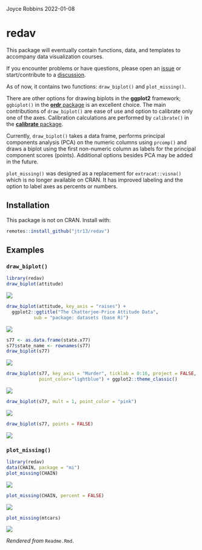 Joyce Robbins
2022-01-08

# redav

This package will eventually contain functions, data, and templates to
accompany data visualization courses.

If you encounter problems or have questions, please open an
[issue](https://github.com/jtr13/redav/issues) or start/contribute to a
[discussion](https://github.com/jtr13/redav/discussions).

As of now, it contains two functions: `draw_biplot()` and
`plot_missing()`.

There are other options for drawing biplots in the **ggplot2**
framework; `ggbiplot()` in the [**ordr**
package](https://github.com/corybrunson/ordr) is an excellent choice.
The main contributions of `draw_biplot()` are ease of use and option to
calibrate only one of the axes. Calibration calculations are performed
by `calibrate()` in the [**calibrate**
package](https://cran.r-project.org/web/packages/calibrate/index.html).

Currently, `draw_biplot()` takes a data frame, performs principal
components analysis (PCA) on the numeric columns using `prcomp()` and
draws a biplot using the first non-numeric column as labels for the
principal component scores (points). Additional options besides PCA may
be added in the future.

`plot_missing()` was designed as a replacement for `extracat::visna()`
which is no longer available on CRAN. It has improved labeling and the
option to label axes as percents or numbers.

## Installation

This package is not on CRAN. Install with:

``` r
remotes::install_github("jtr13/redav")
```

## Examples

### `draw_biplot()`

``` r
library(redav)
draw_biplot(attitude)
```

![](Readme_files/figure-gfm/unnamed-chunk-2-1.svg)<!-- -->

``` r
draw_biplot(attitude, key_axis = "raises") + 
  ggplot2::ggtitle("The Chatterjee-Price Attitude Data", 
          sub = "package: datasets (base R)")
```

![](Readme_files/figure-gfm/unnamed-chunk-2-2.svg)<!-- -->

``` r
s77 <- as.data.frame(state.x77)
s77$state_name <- rownames(s77)
draw_biplot(s77)
```

![](Readme_files/figure-gfm/unnamed-chunk-2-3.svg)<!-- -->

``` r
draw_biplot(s77, key_axis = "Murder", ticklab = 0:16, project = FALSE,
            point_color="lightblue") + ggplot2::theme_classic()
```

![](Readme_files/figure-gfm/unnamed-chunk-2-4.svg)<!-- -->

``` r
draw_biplot(s77, mult = 1, point_color = "pink")
```

![](Readme_files/figure-gfm/unnamed-chunk-2-5.svg)<!-- -->

``` r
draw_biplot(s77, points = FALSE)
```

![](Readme_files/figure-gfm/unnamed-chunk-2-6.svg)<!-- -->

### `plot_missing()`

``` r
library(redav)
data(CHAIN, package = "mi")
plot_missing(CHAIN)
```

![](Readme_files/figure-gfm/unnamed-chunk-3-1.svg)<!-- -->

``` r
plot_missing(CHAIN, percent = FALSE)
```

![](Readme_files/figure-gfm/unnamed-chunk-3-2.svg)<!-- -->

``` r
plot_missing(mtcars)
```

![](Readme_files/figure-gfm/unnamed-chunk-3-3.svg)<!-- -->

*Rendered from* `Readme.Rmd`.

